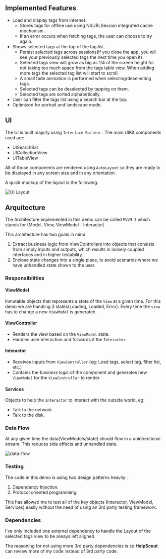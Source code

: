 ## Implemented Features
- Load and display tags from internet.
	- Stores tags for offline use using NSURLSession integrated cache mechanism.
	- If an error occurs when fetching tags, the user can choose to try again.
- Shows selected tags at the top of the tag list.
	- Persist selected tags across sessions(If you close the app, you will see your previously selected tags the next time you open it)
	- Selected tags view will grow as big as 1/4 of the screen height for not taking too much space from the tags table view. When adding more tags the selected tag list will start to scroll.
	- A small fade animation is performed when selecting/deselecting tags.
	- Selected tags can be deselected by tapping on them.
	- Selected tags are sorted alphabetically.
- User can filter the tags list using a search bar at the top.
- Optimized for portrait and landscape mode.

## UI

The UI is built majorly using `Interface Builder` .
The main UIKit components used are:
- UISearchBar
- UICollectionView
- UITableView

All of those components are rendered using `AutoLayout` so they are ready to be displayed in any screen size and in any orientation.

A quick mockup of the layout is the following.

![UI Layout](https://image.ibb.co/dGEos6/UI_layout.png)

## Arquitecture

The Architecture implemented in this demo can be called `MVVM-I` which stands for (Model, View, ViewModel - Interactor)

This architecture has two goals in mind:
1. Extract business logic from ViewControllers into objects that consists from simply inputs and outputs, which results in loosely coupled interfaces and in higher testability.
2. Enclose state changes into a single place, to avoid scenarios where we have unhandled state shown to the user.

### Responsibilities

#### ViewModel
Inmutable objects that represents a state of the `View` at a given time. 
For this demo we are handling 3 states(Loading, Loaded, Error). 
Every time the `view` has to change a new `ViewModel` is generated.

#### ViewController
- Renders the view based on the `ViewModel` state.
- Handles user interaction and forwards it the `Interactor`.

#### Interactor
- Receives inputs from `ViewController` (eg: Load tags, select tag, filter list, etc.)
- Contains the _business logic_ of the component and generates new `ViewModel` for the `ViewController` to render.

#### Services
Objects to help the `Interactor` to interact with the outside world, eg:
- Talk to the network
- Talk to the disk. 

### Data Flow
At any given time the data(ViewModels/state) should flow in a unidirectional stream.
This reduces side effects and unhandled state.

![data-flow](https://image.ibb.co/m0iZzm/DataFlow.png)

### Testing

The code in this demo is using two design patterns heavily :
1. Dependency Injection.
2. Protocol oriented programming.

This has allowed me to test all of the key objects (Interactor, ViewModel, Services) easily without the need of using an 3rd party testing framework.


### Dependencies

I've only included one external dependency to handle the Layout of the selected tags view to be always left aligned.

The reasoning for not using more 3rd party dependencies is so **HelpScout** can review more of my code instead of 3rd party code.
